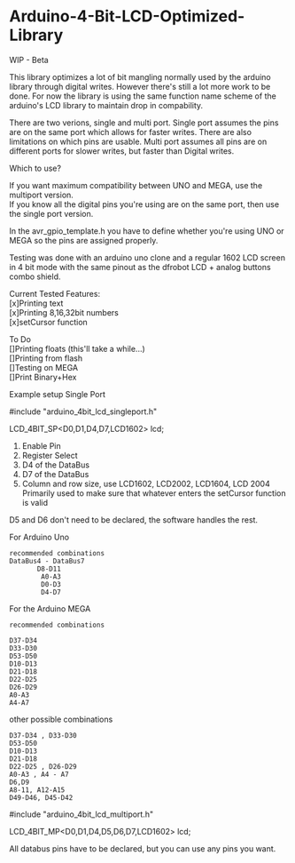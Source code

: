 # Arduino-4-Bit-LCD-Optimized-Library

WIP - Beta

This library optimizes a lot of bit mangling normally used by the arduino library through digital writes. 
However there's still a lot more work to be done. For now the library is using the same function name
scheme of the arduino's LCD library to maintain drop in compability.

There are two verions, single and multi port.
Single port assumes the pins are on the same port which allows for faster writes. There are also limitations on which pins are usable.
Multi port assumes all pins are on different ports for slower writes, but faster than Digital writes.

Which to use?  

If you want maximum compatibility between UNO and MEGA, use the multiport version.  
If you know all the digital pins you're using are on the same port, then use the single port version.  

In the avr_gpio_template.h you have to define whether you're using UNO or MEGA so the pins are assigned properly.  

Testing was done with an arduino uno clone and a regular 1602 LCD screen in 4 bit mode with the same pinout as the dfrobot LCD + analog buttons combo shield.  

Current Tested Features:   
 [x]Printing text   
 [x]Printing 8,16,32bit numbers  
 [x]setCursor function  

To Do  
 []Printing floats (this'll take a while...)  
 []Printing from flash  
 []Testing on MEGA  
 []Print Binary+Hex  

Example setup Single Port

#include "arduino_4bit_lcd_singleport.h"

LCD_4BIT_SP<D0,D1,D4,D7,LCD1602> lcd;

1) Enable Pin
2) Register Select
3) D4 of the DataBus
4) D7 of the DataBus
5) Column and row size, use LCD1602, LCD2002, LCD1604, LCD 2004   
Primarily used to make sure that whatever enters the setCursor function is valid


D5 and D6 don't need to be declared, the software handles the rest.

For Arduino Uno

    recommended combinations   
    DataBus4 - DataBus7  
           D8-D11
            A0-A3
            D0-D3
            D4-D7   
       
For the Arduino MEGA

	recommended combinations
		
	D37-D34
	D33-D30
	D53-D50
	D10-D13
	D21-D18
	D22-D25
	D26-D29
	A0-A3
	A4-A7  
		
  other possible combinations
  
	D37-D34 , D33-D30
	D53-D50
	D10-D13
	D21-D18
	D22-D25 , D26-D29
	A0-A3 , A4 - A7
	D6,D9
	A8-11, A12-A15
	D49-D46, D45-D42
	

#include "arduino_4bit_lcd_multiport.h"

LCD_4BIT_MP<D0,D1,D4,D5,D6,D7,LCD1602> lcd;

All databus pins have to be declared, but you can use any pins you want.

